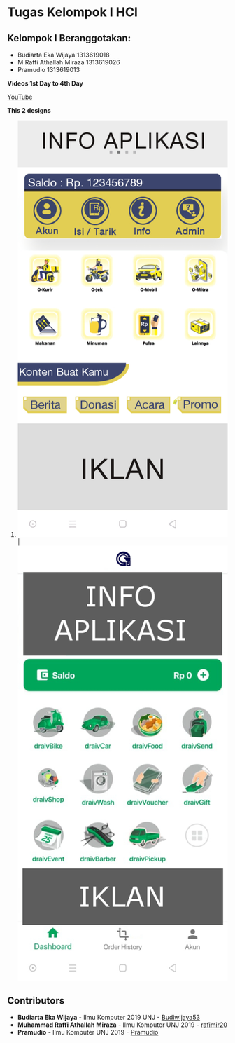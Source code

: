 # Tugas Kelompok I HCI

## Kelompok I Beranggotakan:
* Budiarta Eka Wijaya 1313619018
* M Raffi Athallah Miraza 1313619026
* Pramudio 1313619013

**Videos 1st Day to 4th Day**

[YouTube](https://youtu.be/FkvbJcha8Ag)


**This 2 designs**

1. ![First](https://github.com/rafimir20/kelompok-I-hci/blob/hw2/Task%202/mockup_1.jpeg) | ![Second](https://github.com/rafimir20/kelompok-I-hci/blob/hw2/Task%202/mockup_2.jpeg)



## Contributors
* **Budiarta Eka Wijaya** - Ilmu Komputer 2019 UNJ - [Budiwijaya53](https://github.com/Budiwijaya53)
* **Muhammad Raffi Athallah Miraza** - Ilmu Komputer UNJ 2019 - [rafimir20](https://github.com/rafimir20)
* **Pramudio** - Ilmu Komputer UNJ 2019 - [Pramudio](https://github.com/Pramudio-Ilkom)
